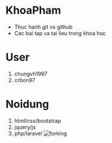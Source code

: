 KhoaPham
========
* Thuc hanh git vs github
* Cac bai tap va tai lieu trong khoa hoc
# User
1. chungvh1997
2. crbon97
# Noidung

1. html/css/bootstrap
2. jquery/js
3. php/laravel
![forking](https://raw.githubusercontent.com/NgaNguyenDuy/git_tuts/master/images/gitfork.png "Forking repo")

